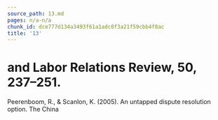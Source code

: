 ```yaml
---
source_path: 13.md
pages: n/a-n/a
chunk_id: dce777d134a3493f61a1adc0f3a21f59cbb4f8ac
title: '13'
---
```

# and Labor Relations Review, 50, 237–251.

Peerenboom, R., & Scanlon, K. (2005). An untapped dispute resolution option. The China
